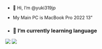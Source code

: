 - 👋 Hi, I’m @yuki319jp
- My Main PC is MacBook Pro 2022 13"

- ### 🌱 I’m currently learning language
 <img src="https://img.shields.io/badge/-Python-F9DC3E.svg?logo=python&style=flat">
 <img src="https://img.shields.io/badge/-Kotlin-0095D5.svg?logo=kotlin&style=flat">
